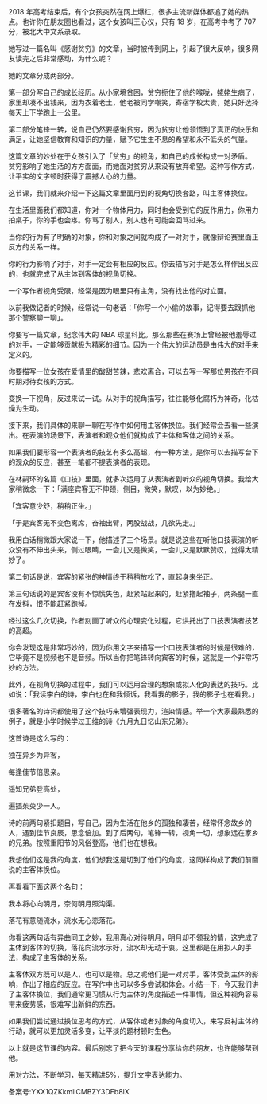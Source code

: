 2018 年高考结束后，有个女孩突然在网上爆红，很多主流新媒体都追了她的热点。也许你在朋友圈也看过，这个女孩叫王心仪，只有 18 岁，在高考中考了 707 分，被北大中文系录取。

她写过一篇名叫《感谢贫穷》的文章，当时被传到网上，引起了很大反响，很多网友读完之后非常感动，为什么呢？

她的文章分成两部分。

第一部分写自己的成长经历。从小家境贫困，贫穷扼住了他的喉咙，姥姥生病了，家里却凑不出钱来，因为衣着老土，他老被同学嘲笑，寄宿学校太贵，她只好选择每天上下学跑上一公里。

第二部分笔锋一转，说自己仍然要感谢贫穷，因为贫穷让他领悟到了真正的快乐和满足，让她坚信教育和知识的力量，赋予它生生不息的希望和永不低头的气量。

这篇文章的妙处在于女孩引入了「贫穷」的视角，和自己的成长构成一对矛盾。 贫穷影响了她生活的方方面面，而她面对贫穷从来没有放弃希望。这种写作方式，让平实的文字顿时获得了震撼人心的力量。

这节课，我们就来介绍一下这篇文章里面用到的视角切换套路，叫主客体换位。

在生活里面我们都知道，你对一个物体用力，同时也会受到它的反作用力，你用力拍桌子，你的手也会疼。你骂了别人，别人也有可能会回骂过来。

当你的行为有了明确的对象，你和对象之间就构成了一对对手，就像辩论赛里面正反方的关系一样。

你的行为影响了对手，对手一定会有相应的反应。你去描写对手是怎么样作出反应的，也就完成了从主体到客体的视角切换。

一个写作者视角受限，经常是因为眼里只有主角，没有找出他的对立面。

以前我做记者的时候，经常说一句老话：「你写一个小偷的故事，记得要去跟抓他那个警察聊一聊」。

你要写一篇文章，纪念伟大的 NBA 球星科比。那么那些在赛场上曾经被他羞辱过的对手，一定能够贡献极为精彩的细节。因为一个伟大的运动员是由伟大的对手来定义的。

你要描写一位女孩在爱情里的酸甜苦辣，悲欢离合，可以去写一写那位男孩在不同时期对待女孩的方式。

变换一下视角，反过来试一试。从对手的视角描写，往往能够化腐朽为神奇，化枯燥为生动。

接下来，我们具体的来聊一聊在写作中如何用主客体换位。我们经常会去看一些演出。在表演的场景下，表演者和观众他们就构成了主体和客体之间的关系。

如果我们要形容一个表演者的技艺有多么高超，有一种方法，是你可以去描写台下的观众的反应，甚至一笔都不提表演者的表现。

在林嗣环的名篇《口技》里面，就多次运用了从表演者到听众的视角切换。我给大家稍微念一下：「满座宾客无不伸颈，侧目，微笑，默叹，以为妙绝。」

「宾客意少舒，稍稍正坐。」

「于是宾客无不变色离席，奋袖出臂，两股战战，几欲先走。」

我用白话稍微跟大家说一下，他描述了三个场景。就是说这些在听他口技表演的听众没有不伸出头来，侧过眼睛，一会儿又是微笑，一会儿又是默默赞叹，觉得太精妙了。

第二句话是说，宾客的紧张的神情终于稍稍放松了，直起身来坐正。

第三句话说的是宾客没有不惊慌失色，赶紧站起来的，赶紧撸起袖子，两条腿一直在发抖，恨不能赶紧跑掉。

经过这么几次切换，作者刻画了听众的心理变化过程，它烘托出了口技表演者技艺的高超。

你会发现这是非常巧妙的，因为你用文字来描写一个口技表演者的时候是很难的，它毕竟不是视频也不是音频。所以当你把笔锋转向宾客的时候，这就是一个非常巧妙的方法。

此外，在视角切换的过程中，我们可以运用合理的想象或拟人化的表达的技巧。比如说：「我读李白的诗，李白也在和我倾诉，我看我的影子，我的影子也在看我。」

很多著名的诗词都使用了这个技巧来增强表现力，渲染情感。举一个大家最熟悉的例子，就是小学时候学过王维的诗《九月九日忆山东兄弟》。

这首诗是这么写的：

独在异乡为异客，

每逢佳节倍思亲。

遥知兄弟登高处，

遍插茱萸少一人。

诗的前两句紧扣题目，写自己，因为生活在他乡的孤独和凄苦，经常怀念故乡的人，遇到佳节良辰，思念倍加。到了后两句，笔锋一转，视角一切，想象远在家乡的兄弟。按照重阳节的风俗登高，他们也在想我。

我想他们这是我的角度，他们想我这是切到了他们的角度，这同样构成了我们前面说的主客体换位。

再看看下面这两个名句：

我本将心向明月，奈何明月照沟渠。

落花有意随流水，流水无心恋落花。

你看这两句话有异曲同工之妙，我用真心对待明月，明月却不领我的情，这完成了主体到客体的切换，落花向流水示好，流水却无动于衷。这里都是在用拟人的手法，构成了主客体的关系。

主客体双方既可以是人，也可以是物。总之呢他们是一对对手，客体受到主体的影响，作出了相应的反应。在写作中也可以多多尝试和体会。小结一下，今天我们讲了主客体换位，我们通常更习惯从行为主体的角度描述一件事情，但这种视角容易带来疲劳感，很难写出新鲜的东西。

如果我们尝试通过换位思考的方式，从客体或者对象的角度切入，来写反衬主体的行动，就可以更加灵活多变，让平淡的题材顿时生色。

以上就是这节课的内容。最后别忘了把今天的课程分享给你的朋友，也许能够帮到他。

用对方法，不断学习，每天精进5\%，提升文字表达能力。

备案号:YXX1QZKkmllCMBZY3DFb8lX